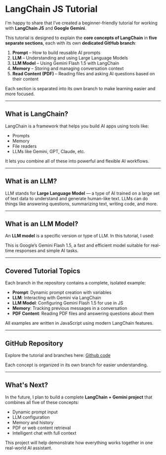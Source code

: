 
# LangChain JS Tutorial

I'm happy to share that I’ve created a beginner-friendly tutorial for working with **LangChain JS** and **Google Gemini**.

This tutorial is designed to explain the **core concepts of LangChain** in **five separate sections**, each with its own **dedicated GitHub branch**:

1. **Prompt** – How to build reusable AI prompts
2. **LLM** – Understanding and using Large Language Models
3. **LLM Model** – Using Gemini Flash 1.5 with LangChain
4. **Memory** – Storing and managing conversation context
5. **Read Content (PDF)** – Reading files and asking AI questions based on their content

Each section is separated into its own branch to make learning easier and more focused.

---

## What is LangChain?

LangChain is a framework that helps you build AI apps using tools like:

* Prompts
* Memory
* File readers
* LLMs like Gemini, GPT, Claude, etc.

It lets you combine all of these into powerful and flexible AI workflows.

---

## What is an LLM?

LLM stands for **Large Language Model** — a type of AI trained on a large set of text data to understand and generate human-like text. LLMs can do things like answering questions, summarizing text, writing code, and more.

---

## What is an LLM Model?

An **LLM model** is a specific version or type of LLM. In this tutorial, I used:


This is Google’s Gemini Flash 1.5, a fast and efficient model suitable for real-time responses and simple AI tasks.

---

## Covered Tutorial Topics

Each branch in the repository contains a complete, isolated example:

* **Prompt**: Dynamic prompt creation with variables
* **LLM**: Interacting with Gemini via LangChain
* **LLM Model**: Configuring Gemini Flash 1.5 for use in JS
* **Memory**: Tracking previous messages in a conversation
* **PDF Content**: Reading PDF files and answering questions about them

All examples are written in JavaScript using modern LangChain features.

---

## GitHub Repository

Explore the tutorial and branches here:
 [Github code](https://github.com/NasirSultan/LangChain-Tutorial-JS)

Each concept is organized in its own branch for easier understanding.

---

## What's Next?

In the future, I plan to build a complete **LangChain + Gemini project** that combines all five of these concepts:

* Dynamic prompt input
* LLM configuration
* Memory and history
* PDF or web content retrieval
* Intelligent chat with full context

This project will help demonstrate how everything works together in one real-world AI assistant.





